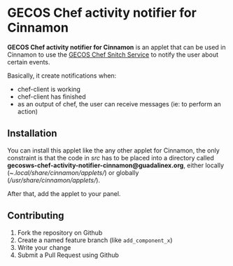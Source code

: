 GECOS Chef activity notifier for Cinnamon 
=========================================

**GECOS Chef activity notifier for Cinnamon** is an applet that can be used in
Cinnamon to use the [GECOS Chef Snitch Service](https://github.com/gecos-team/gecosws-chef-snitch) to notify the user about certain events.

Basically, it create notifications when:

 - chef-client is working
 - chef-client has finished
 - as an output of chef, the user can receive messages (ie: to perform an action)

Installation
------------

You can install this applet like the any other applet for Cinnamon, the only
constraint is that the code in _src_ has to be placed into a directory called
__gecosws-chef-activity-notifier-cinnamon@guadalinex.org__, either locally 
(_~.local/share/cinnamon/applets/_) or globally (_/usr/share/cinnamon/applets/_).

After that, add the applet to your panel.

Contributing
------------

1.  Fork the repository on Github
2.  Create a named feature branch (like `add_component_x`)
3.  Write your change
4.  Submit a Pull Request using Github

